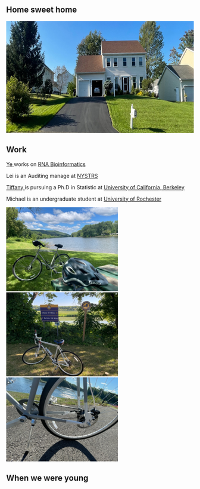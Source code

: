 
<html>
 
<!-- <link rel="stylesheet", href="dingfamily.css" /> -->
 
<body>
<h2> <b> Home sweet home </b> </h2>


<img src="House_19Runnel.jpg" alt="Ding home page" width="1200" height="300">

<h2> <b> Work </b> </h2>
<p> <a href="https://www.albany.edu/sph/faculty/ye-ding" > Ye </a>  works on <a href="https://sfoldrna.github.io"> RNA Bioinformatics </a></p>
<p> Lei is an Auditing manage at <a href="https://www.nystrs.org"> NYSTRS </a></p> 
<p> <a href="https://tiffanyding.github.io"> Tiffany  </a> is pursuing a Ph.D in Statistic at 
   <a href="https://statistics.berkeley.edu"> University of California, Berkeley  </a> </p>
<p> Michael is an undergraduate student at <a href="https://www.rochester.edu "> University of Rochester </a> </p>

<p float="left">
  <img src="/Ye_bike2.jpg" width="300" />
  <img src="/Ye_bike.jpg" width="300" /> 
  <img src="/Ye_bike_belt.jpg" width="300" />
</p> 

<h2> <b> When we were young </b> </h2>

</body>
</html>
